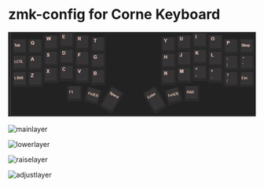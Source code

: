 # zmk-config for Corne Keyboard

![Image of Corne](https://github.com/Truenya/zmk-config/blob/master/Screenshot_1.png)

![mainlayer](https://github.com/devpew/zmk-config/blob/master/layero(3).png)

![lowerlayer](https://github.com/devpew/zmk-config/blob/master/layout2.png)

![raiselayer](https://github.com/devpew/zmk-config/blob/master/layer3.png)

![adjustlayer](https://github.com/devpew/zmk-config/blob/master/layer4(1).png)

